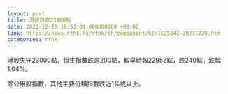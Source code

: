 ```yaml
---
layout: post
title: 港股跌穿23000點
date: 2021-12-20 10:53:01.000000000 +08:00
link: https://news.rthk.hk/rthk/ch/component/k2/1625142-20211220.htm
categories: rthk
---
```


港股失守23000點，恒生指數跌逾200點，較早時報22952點，跌240點，跌幅1.04%。

除公用股指數，其他主要分類指數跌近1%或以上。
